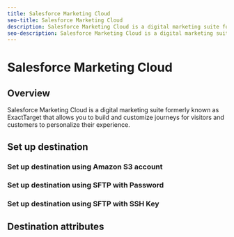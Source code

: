 ```yaml
---
title: Salesforce Marketing Cloud
seo-title: Salesforce Marketing Cloud
description: Salesforce Marketing Cloud is a digital marketing suite formerly known as ExactTarget that allows you to build and customize journeys for visitors and customers to personalize their experience.
seo-description: Salesforce Marketing Cloud is a digital marketing suite formerly known as ExactTarget that allows you to build and customize journeys for visitors and customers to personalize their experience.
---
```


# Salesforce Marketing Cloud

## Overview

Salesforce Marketing Cloud is a digital marketing suite formerly known as ExactTarget that allows you to build and customize journeys for visitors and customers to personalize their experience.

## Set up destination

### Set up destination using Amazon S3 account

### Set up destination using SFTP with Password

### Set up destination using SFTP with SSH Key

## Destination attributes